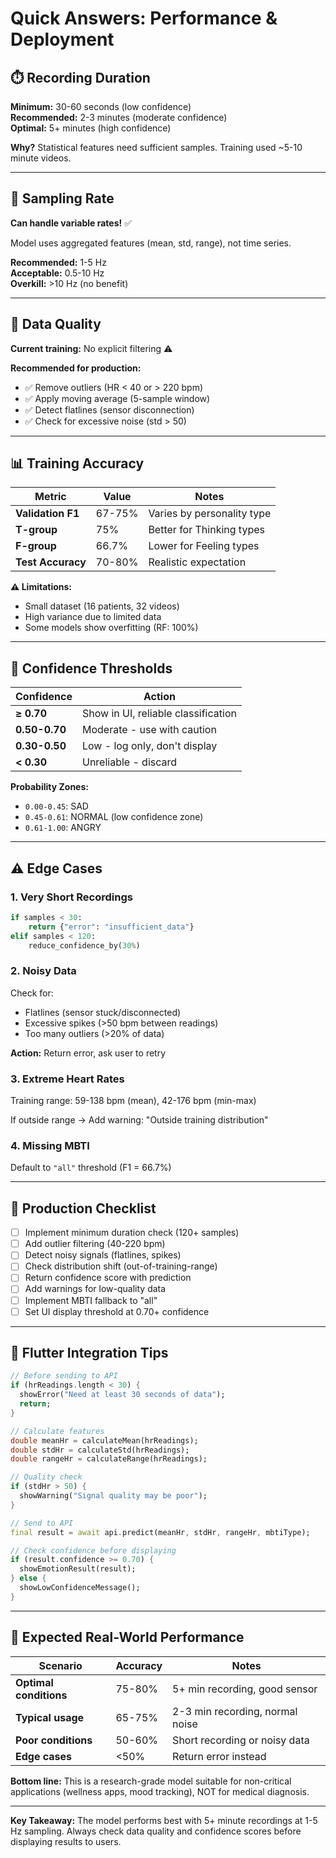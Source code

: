 # Quick Answers: Performance & Deployment

## ⏱️ Recording Duration

**Minimum:** 30-60 seconds (low confidence)  
**Recommended:** 2-3 minutes (moderate confidence)  
**Optimal:** 5+ minutes (high confidence)

**Why?** Statistical features need sufficient samples. Training used ~5-10 minute videos.

---

## 📡 Sampling Rate

**Can handle variable rates!** ✅

Model uses aggregated features (mean, std, range), not time series.

**Recommended:** 1-5 Hz  
**Acceptable:** 0.5-10 Hz  
**Overkill:** >10 Hz (no benefit)

---

## 🧹 Data Quality

**Current training:** No explicit filtering ⚠️

**Recommended for production:**

- ✅ Remove outliers (HR < 40 or > 220 bpm)
- ✅ Apply moving average (5-sample window)
- ✅ Detect flatlines (sensor disconnection)
- ✅ Check for excessive noise (std > 50)

---

## 📊 Training Accuracy

| Metric            | Value  | Notes                      |
| ----------------- | ------ | -------------------------- |
| **Validation F1** | 67-75% | Varies by personality type |
| **T-group**       | 75%    | Better for Thinking types  |
| **F-group**       | 66.7%  | Lower for Feeling types    |
| **Test Accuracy** | 70-80% | Realistic expectation      |

**⚠️ Limitations:**

- Small dataset (16 patients, 32 videos)
- High variance due to limited data
- Some models show overfitting (RF: 100%)

---

## 🎯 Confidence Thresholds

| Confidence    | Action                              |
| ------------- | ----------------------------------- |
| **≥ 0.70**    | Show in UI, reliable classification |
| **0.50-0.70** | Moderate - use with caution         |
| **0.30-0.50** | Low - log only, don't display       |
| **< 0.30**    | Unreliable - discard                |

**Probability Zones:**

- `0.00-0.45`: SAD
- `0.45-0.61`: NORMAL (low confidence zone)
- `0.61-1.00`: ANGRY

---

## ⚠️ Edge Cases

### **1. Very Short Recordings**

```python
if samples < 30:
    return {"error": "insufficient_data"}
elif samples < 120:
    reduce_confidence_by(30%)
```

### **2. Noisy Data**

Check for:

- Flatlines (sensor stuck/disconnected)
- Excessive spikes (>50 bpm between readings)
- Too many outliers (>20% of data)

**Action:** Return error, ask user to retry

### **3. Extreme Heart Rates**

Training range: 59-138 bpm (mean), 42-176 bpm (min-max)

If outside range → Add warning: "Outside training distribution"

### **4. Missing MBTI**

Default to `"all"` threshold (F1 = 66.7%)

---

## 🚀 Production Checklist

- [ ] Implement minimum duration check (120+ samples)
- [ ] Add outlier filtering (40-220 bpm)
- [ ] Detect noisy signals (flatlines, spikes)
- [ ] Check distribution shift (out-of-training-range)
- [ ] Return confidence score with prediction
- [ ] Add warnings for low-quality data
- [ ] Implement MBTI fallback to "all"
- [ ] Set UI display threshold at 0.70+ confidence

---

## 📱 Flutter Integration Tips

```dart
// Before sending to API
if (hrReadings.length < 30) {
  showError("Need at least 30 seconds of data");
  return;
}

// Calculate features
double meanHr = calculateMean(hrReadings);
double stdHr = calculateStd(hrReadings);
double rangeHr = calculateRange(hrReadings);

// Quality check
if (stdHr > 50) {
  showWarning("Signal quality may be poor");
}

// Send to API
final result = await api.predict(meanHr, stdHr, rangeHr, mbtiType);

// Check confidence before displaying
if (result.confidence >= 0.70) {
  showEmotionResult(result);
} else {
  showLowConfidenceMessage();
}
```

---

## 🎯 Expected Real-World Performance

| Scenario               | Accuracy | Notes                           |
| ---------------------- | -------- | ------------------------------- |
| **Optimal conditions** | 75-80%   | 5+ min recording, good sensor   |
| **Typical usage**      | 65-75%   | 2-3 min recording, normal noise |
| **Poor conditions**    | 50-60%   | Short recording or noisy data   |
| **Edge cases**         | <50%     | Return error instead            |

**Bottom line:** This is a research-grade model suitable for non-critical applications (wellness apps, mood tracking), NOT for medical diagnosis.

---

**Key Takeaway:** The model performs best with 5+ minute recordings at 1-5 Hz sampling. Always check data quality and confidence scores before displaying results to users.
